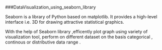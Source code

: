 ###DataVisualization_using_seaborn_library


Seaborn is a library of Python  based  on matplotlib. It provides a high-level interface i.e. 3D  for drawing attractive statistical graphics.

With the help of Seaborn library ,efficently plot graph using variety of  visualization tool, perform on different dataset on the basis categorical , continous or distributive data range .
